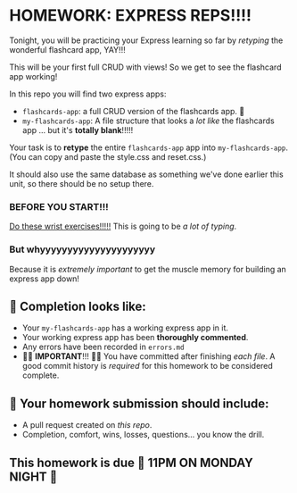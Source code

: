 # HOMEWORK: EXPRESS REPS!!!!

Tonight, you will be practicing your Express learning so far by _retyping_ the wonderful flashcard app, YAY!!!

This will be your first full CRUD with views! So we get to see the flashcard app working!

In this repo you will find two express apps:
- `flashcards-app`: a full CRUD version of the flashcards app. 🤔
- `my-flashcards-app`: A file structure that looks a _lot like_ the flashcards app ... but it's **totally blank**!!!!!

Your task is to **retype** the entire `flashcards-app` app into `my-flashcards-app`. (You can copy and paste the style.css and reset.css.)

It should also use the same database as something we've done earlier this unit, so there should be no setup there.

### BEFORE YOU START!!!

[Do these wrist exercises!!!!!](https://www.youtube.com/watch?v=uPO-zST-7EE) This is going to be _a lot of typing_.

### But whyyyyyyyyyyyyyyyyyyyyy

Because it is _extremely important_ to get the muscle memory for building an express app down!

## 🚀 Completion looks like:

- Your `my-flashcards-app` has a working express app in it.
- Your working express app has been **thoroughly commented**.
- Any errors have been recorded in `errors.md`
- 🚨🚨 **IMPORTANT**!!! 🚨🚨 You have committed after finishing _each file_. A good commit history is _required_ for this homework to be considered complete.

## 🚀 Your homework submission should include:

- A pull request created on _this repo_.
- Completion, comfort, wins, losses, questions... you know the drill.

## This homework is due 🚨 11PM ON MONDAY NIGHT 🚨
